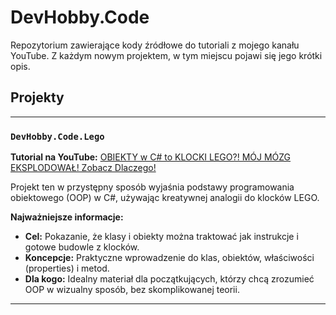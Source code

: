 # DevHobby.Code

Repozytorium zawierające kody źródłowe do tutoriali z mojego kanału YouTube. Z każdym nowym projektem, w tym miejscu pojawi się jego krótki opis.

## Projekty

---

### `DevHobby.Code.Lego`

**Tutorial na YouTube:** [OBIEKTY w C# to KLOCKI LEGO?! MÓJ MÓZG EKSPLODOWAŁ! Zobacz Dlaczego!](https://www.youtube.com/watch?v=EqcVh0dif4Y&t)

Projekt ten w przystępny sposób wyjaśnia podstawy programowania obiektowego (OOP) w C#, używając kreatywnej analogii do klocków LEGO.

**Najważniejsze informacje:**
*   **Cel:** Pokazanie, że klasy i obiekty można traktować jak instrukcje i gotowe budowle z klocków.
*   **Koncepcje:** Praktyczne wprowadzenie do klas, obiektów, właściwości (properties) i metod.
*   **Dla kogo:** Idealny materiał dla początkujących, którzy chcą zrozumieć OOP w wizualny sposób, bez skomplikowanej teorii.

---
